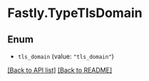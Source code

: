 # Fastly.TypeTlsDomain

## Enum


* `tls_domain` (value: `"tls_domain"`)



[[Back to API list]](../../README.md#endpoints) [[Back to README]](../../README.md)
